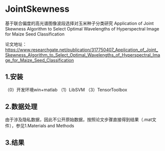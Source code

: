 # JointSkewness
基于联合偏度的高光谱图像波段选择对玉米种子分类研究
Application of Joint Skewness Algorithm to Select Optimal Wavelengths of Hyperspectral Image for Maize Seed Classification
 
论文地址：https://www.researchgate.net/publication/317750407_Application_of_Joint_Skewness_Algorithm_to_Select_Optimal_Wavelengths_of_Hyperspectral_Image_for_Maize_Seed_Classification

## 1.安装
（0）开发环境win+matlab
（1）LibSVM
（3）TensorToolbox

## 2.数据处理
由于涉及隐私数据，因此不公开原始数据，按照论文步骤直接得到结果（.mat文件），参见1.Materials and Methods

## 3.结果
